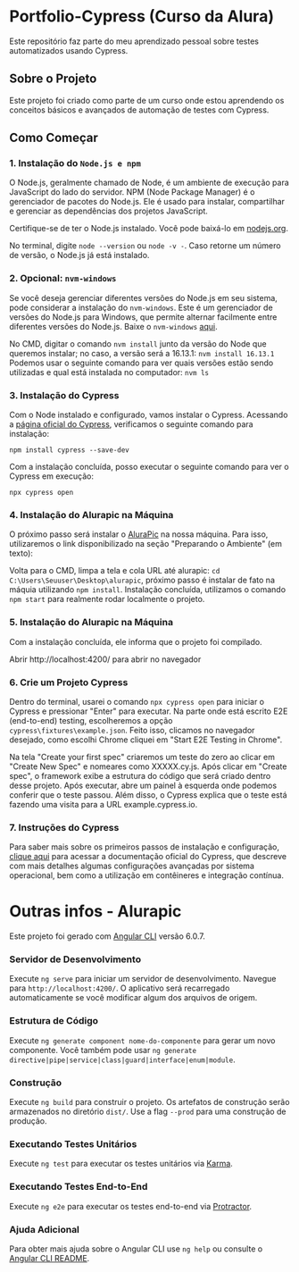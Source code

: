 <h1> Portfolio-Cypress (Curso da Alura) </h1>

Este repositório faz parte do meu aprendizado pessoal sobre testes automatizados usando Cypress.

## Sobre o Projeto

Este projeto foi criado como parte de um curso onde estou aprendendo os conceitos básicos e avançados de automação de testes com Cypress. 

## Como Começar

### 1. Instalação do `Node.js e npm`

O Node.js, geralmente chamado de Node, é um ambiente de execução para JavaScript do lado do servidor.
NPM (Node Package Manager) é o gerenciador de pacotes do Node.js. Ele é usado para instalar, compartilhar e gerenciar as dependências dos projetos JavaScript.

Certifique-se de ter o Node.js instalado.
Você pode baixá-lo em [nodejs.org](https://nodejs.org/).

No terminal, digite `node --version` ou `node -v -`. Caso retorne um número de versão, o Node.js já está instalado.

### 2. Opcional: `nvm-windows`

Se você deseja gerenciar diferentes versões do Node.js em seu sistema, pode considerar a instalação do `nvm-windows`. Este é um gerenciador de versões do Node.js para Windows, que permite alternar facilmente entre diferentes versões do Node.js. Baixe o `nvm-windows` [aqui](https://github.com/coreybutler/nvm-windows/releases/download/1.1.12/nvm-setup.exe).

No CMD, digitar o comando `nvm install` junto da versão do Node que queremos instalar; no caso, a versão será a 16.13.1: `nvm install 16.13.1`
Podemos usar o seguinte comando para ver quais versões estão sendo utilizadas e qual está instalada no computador: `nvm ls`

### 3. Instalação do Cypress
Com o Node instalado e configurado, vamos instalar o Cypress. Acessando a [página oficial do Cypress](https://docs.cypress.io/guides/getting-started/installing-cypress), verificamos o seguinte comando para instalação:
```
npm install cypress --save-dev
```
Com a instalação concluída, posso executar o seguinte comando para ver o Cypress em execução:

```
npx cypress open
```
### 4. Instalação do Alurapic na Máquina
O próximo passo será instalar o [AluraPic](https://github.com/alura-cursos/alurapic/archive/refs/heads/main.zip) na nossa máquina. Para isso, utilizaremos o link disponibilizado na seção "Preparando o Ambiente" (em texto):

Volta para o CMD, limpa a tela e cola URL até alurapic: `cd C:\Users\Seuuser\Desktop\alurapic`, próximo passo é instalar de fato na máquia utilizando `npm install`.
Instalação concluída, utilizamos o comando `npm start` para realmente rodar localmente o projeto.  

### 5. Instalação do Alurapic na Máquina
Com a instalação concluída, ele informa que o projeto foi compilado.

Abrir http://localhost:4200/ para abrir no navegador

### 6. Crie um Projeto Cypress 

Dentro do terminal, usarei o comando `npx cypress open` para iniciar o Cypress e pressionar "Enter" para executar.
Na parte onde está escrito E2E (end-to-end) testing, escolheremos a opção `cypress\fixtures\example.json`.
Feito isso, clicamos no navegador desejado, como escolhi Chrome cliquei em "Start E2E Testing in Chrome".

Na tela "Create your first spec" criaremos um teste do zero ao clicar em "Create New Spec" e nomeares como XXXXX.cy.js. 
Após clicar em "Create spec", o framework exibe a estrutura do código que será criado dentro desse projeto. Após executar, abre um painel à esquerda onde podemos conferir que o teste passou. Além disso, o Cypress explica que o teste está fazendo uma visita para a URL example.cypress.io.

### 7. Instruções do Cypress 
Para saber mais sobre os primeiros passos de instalação e configuração, [clique aqui](https://docs.cypress.io/guides/getting-started/installing-cypress) para acessar a documentação oficial do Cypress, que descreve com mais detalhes algumas configurações avançadas por sistema operacional, bem como a utilização em contêineres e integração contínua.


# Outras infos - Alurapic

Este projeto foi gerado com [Angular CLI](https://github.com/angular/angular-cli) versão 6.0.7.

### Servidor de Desenvolvimento

Execute `ng serve` para iniciar um servidor de desenvolvimento. Navegue para `http://localhost:4200/`. O aplicativo será recarregado automaticamente se você modificar algum dos arquivos de origem.

### Estrutura de Código

Execute `ng generate component nome-do-componente` para gerar um novo componente. Você também pode usar `ng generate directive|pipe|service|class|guard|interface|enum|module`.

### Construção

Execute `ng build` para construir o projeto. Os artefatos de construção serão armazenados no diretório `dist/`. Use a flag `--prod` para uma construção de produção.

### Executando Testes Unitários

Execute `ng test` para executar os testes unitários via [Karma](https://karma-runner.github.io).

### Executando Testes End-to-End

Execute `ng e2e` para executar os testes end-to-end via [Protractor](http://www.protractortest.org/).

### Ajuda Adicional

Para obter mais ajuda sobre o Angular CLI use `ng help` ou consulte o [Angular CLI README](https://github.com/angular/angular-cli/blob/master/README.md).
